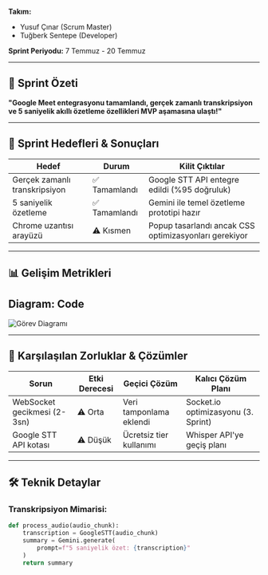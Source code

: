 

**Takım:**  
- Yusuf Çınar (Scrum Master)  
- Tuğberk Sentepe (Developer)  

**Sprint Periyodu:** 7 Temmuz - 20 Temmuz  

---

## 📌 Sprint Özeti  
**"Google Meet entegrasyonu tamamlandı, gerçek zamanlı transkripsiyon ve 5 saniyelik akıllı özetleme özellikleri MVP aşamasına ulaştı!"**

---

## 🎯 Sprint Hedefleri & Sonuçları

| Hedef                    | Durum     | Kilit Çıktılar |
|--------------------------|-----------|----------------|
| Gerçek zamanlı transkripsiyon | ✅ Tamamlandı | Google STT API entegre edildi (%95 doğruluk) |
| 5 saniyelik özetleme     | ✅ Tamamlandı | Gemini ile temel özetleme prototipi hazır |
| Chrome uzantısı arayüzü | ⚠️ Kısmen | Popup tasarlandı ancak CSS optimizasyonları gerekiyor |

---

## 📊 Gelişim Metrikleri  

**Diagram:** Code  
---
![Görev Diagramı][diagram]

[diagram]: SPRİNT_2/diagram.png


---

## 🚧 Karşılaşılan Zorluklar & Çözümler

| Sorun                     | Etki Derecesi | Geçici Çözüm         | Kalıcı Çözüm Planı              |
|---------------------------|---------------|------------------------|----------------------------------|
| WebSocket gecikmesi (2-3sn) | ⚠️ Orta        | Veri tamponlama eklendi | Socket.io optimizasyonu (3. Sprint) |
| Google STT API kotası     | ⚠️ Düşük       | Ücretsiz tier kullanımı | Whisper API'ye geçiş planı       |

---

## 🛠️ Teknik Detaylar

### Transkripsiyon Mimarisi:

```python
def process_audio(audio_chunk):
    transcription = GoogleSTT(audio_chunk)
    summary = Gemini.generate(
        prompt=f"5 saniyelik özet: {transcription}"
    )
    return summary
